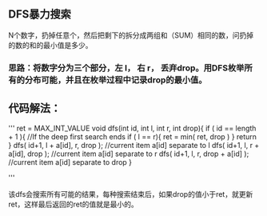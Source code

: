 ## DFS暴力搜索
 
N个数字，扔掉任意个，然后把剩下的拆分成两组和（SUM）相同的数，问扔掉的数的和的最小值是多少。


### 思路：将数字分为三个部分，左 l， 右 r， 丢弃drop。用DFS枚举所有的分布可能，并且在枚举过程中记录drop的最小值。




## 代码解法：
'''
ret = MAX_INT_VALUE
void dfs(int id, int l, int r, int drop){
if ( id == length + 1 ){          //If the deep first search ends
if ( l == r){
ret = min( ret, drop )
}
return
}
dfs( id+1, l + a[id], r, drop );    //current item a[id] separate to l
dfs( id+1, l, r + a[id], drop ); //current item a[id] separate to r
dfs( id+1, l, r, drop + a[id] ); //current item a[id] separate to drop
}

'''

该dfs会搜索所有可能的结果，每种搜索结束后，如果drop的值小于ret，就更新ret，这样最后返回的ret的值就是最小的。
